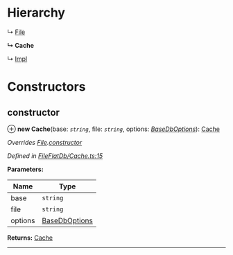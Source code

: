 

# Hierarchy

↳  [File](_fileflatdb_file_.file.md)

**↳ Cache**

↳  [Impl](_fileflatdb_impl_.impl.md)

# Constructors

<a id="constructor"></a>

##  constructor

⊕ **new Cache**(base: *`string`*, file: *`string`*, options: *[BaseDbOptions](../modules/_types_.md#basedboptions)*): [Cache](_fileflatdb_cache_.cache.md)

*Overrides [File](_fileflatdb_file_.file.md).[constructor](_fileflatdb_file_.file.md#constructor)*

*Defined in [FileFlatDb/Cache.ts:15](https://github.com/polkadot-js/common/blob/4276420/packages/db/src/FileFlatDb/Cache.ts#L15)*

**Parameters:**

| Name | Type |
| ------ | ------ |
| base | `string` |
| file | `string` |
| options | [BaseDbOptions](../modules/_types_.md#basedboptions) |

**Returns:** [Cache](_fileflatdb_cache_.cache.md)

___

